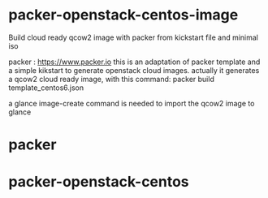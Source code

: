 # packer-openstack-centos-image
Build cloud ready qcow2 image with packer from kickstart file and minimal iso

packer : https://www.packer.io
this is an adaptation of packer template and a simple kikstart to generate openstack cloud images.
actually it generates a qcow2 cloud ready image, with this command:
packer build template_centos6.json
 
a glance image-create command is needed to import the qcow2 image to glance

# packer
# packer-openstack-centos
